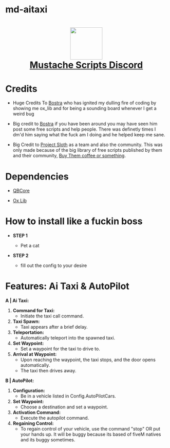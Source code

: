 <h1>md-aitaxi<h1>

<div align="center">
  <a href="https://discord.gg/sAMzrB4DDx">
    <img align="center" src="https://cdn.discordapp.com/attachments/1164709522691076120/1185676859363557457/Discord_logo.svg.png?ex=65907aa0&is=657e05a0&hm=dd2a8924c3a3d84507747ab2bac036e5fc219c697e084c9aa13ba468ff725bde&" width="100">
  </a><br>
  <a href="https://discord.gg/sAMzrB4DDx">Mustache Scripts Discord</a><br>
</div>


<h1>Credits</h1>

- Huge Credits To [Bostra](https://discord.gg/5ncbwMNq) who has ignited my dulling fire of coding by showing me ox_lib and for being a sounding board whenever I get a weird bug

- Big credit to [Bostra](https://discord.gg/5ncbwMNq) if you have been around you may have seen him post some free scripts and help people. There was definetly times I dm'd him saying what the fuck am I doing and he helped keep me sane.

- Big Credit to [Project Sloth](https://github.com/Project-Sloth) as a team and also the community. This was only made because of the big library of free scripts published by them and their community, [Buy Them coffee or something](https://www.buymeacoffee.com/projectsloth/c/6825452).




<h1>Dependencies</h1>

- [QBCore](https://github.com/qbcore-framework/qb-core)

- [Ox Lib](https://github.com/overextended/ox_lib/releases)



<h1>How to install like a fuckin boss</h1>

- **STEP 1**
	- Pet a cat

- **STEP 2**
	- fill out the config to your desire

<h1>Features: Ai Taxi & AutoPilot</h1>

**A | Ai Taxi:**

1. **Command for Taxi:**
   - Initiate the taxi call command.
2. **Taxi Spawn:**
   - Taxi appears after a brief delay.
3. **Teleportation:**
   - Automatically teleport into the spawned taxi.
4. **Set Waypoint:**
   - Set a waypoint for the taxi to drive to.
5. **Arrival at Waypoint:**
   - Upon reaching the waypoint, the taxi stops, and the door opens automatically.
   - The taxi then drives away.

**B | AutoPilot:**

1. **Configuration:**
   - Be in a vehicle listed in Config.AutoPilotCars.
2. **Set Waypoint:**
   - Choose a destination and set a waypoint.
3. **Activation Command:**
   - Execute the autopilot command.
4. **Regaining Control:**
   - To regain control of your vehicle, use the command "stop" OR put your hands up.
It will be buggy because its based of fiveM natives and its buggy sometimes. 
